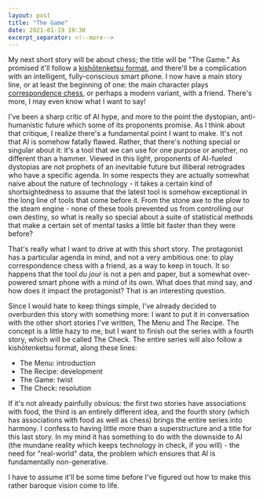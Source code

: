 ```yaml
---
layout: post
title: "The Game"
date: 2021-01-19 19:30
excerpt_separator: <!--more-->
---
```


My next short story will be about chess; the title will be "The Game." As promised it'll follow a [kishōtenketsu format](https://shaisachs.github.io/2021/01/09/kishotenketsu.html), and there'll be a complication with an intelligent, fully-conscious smart phone. I now have a main story line, or at least the beginning of one: the main character plays [correspondence chess](https://www.chess.com/terms/correspondence-chess), or perhaps a modern variant, with a friend. There's more, I may even know what I want to say!

<!--more-->

I've been a sharp critic of AI hype, and more to the point the dystopian, anti-humanistic future which some of its proponents promise. As I think about that critique, I realize there's a fundamental point I want to make. It's not that AI is somehow fatally flawed. Rather, that there's nothing special or singular about it: it's a tool that we can use for one purpose or another, no different than a hammer. Viewed in this light, proponents of AI-fueled dystopias are not prophets of an inevitable future but illiberal retrogrades who have a specific agenda. In some respects they are actually somewhat naive about the nature of technology - it takes a certain kind of shortsightedness to assume that the latest tool is somehow exceptional in the long line of tools that come before it. From the stone axe to the plow to the steam engine - none of these tools prevented us from controlling our own destiny, so what is really so special about a suite of statistical methods that make a certain set of mental tasks a little bit faster than they were before?

That's really what I want to drive at with this short story. The protagonist has a particular agenda in mind, and not a very ambitious one: to play correspondence chess with a friend, as a way to keep in touch. It so happens that the tool *du jour* is not a pen and paper, but a somewhat over-powered smart phone with a mind of its own. What does that mind say, and how does it impact the protagonist? That is an interesting question.

Since I would hate to keep things simple, I've already decided to overburden this story with something more: I want to put it in conversation with the other short stories I've written, The Menu and The Recipe. The concept is a little hazy to me, but I want to finish out the series with a fourth story, which will be called The Check. The entire series will also follow a kishōtenketsu format, along these lines:

* The Menu: introduction
* The Recipe: development
* The Game: twist
* The Check: resolution

If it's not already painfully obvious: the first two stories have associations with food, the third is an entirely different idea, and the fourth story \(which has associations with food as well as chess\) brings the entire series into harmony. I confess to having little more than a superstructure and a title for this last story. In my mind it has something to do with the downside to AI \(the mundane reality which keeps technology in check, if you will\) - the need for "real-world" data, the problem which ensures that AI is fundamentally non-generative.

I have to assume it'll be some time before I've figured out how to make this rather baroque vision come to life.
